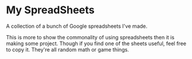 # My SpreadSheets

A collection of a bunch of Google spreadsheets I've made.

This is more to show the commonality of using spreadsheets then it is making some project. Though if you find one of the sheets useful, feel free to copy it. They're all random math or game things.
